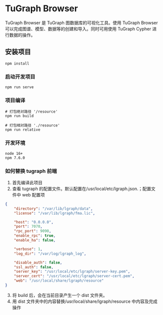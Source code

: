 # TuGraph Browser

TuGraph Browser 是 TuGraph 图数据库的可视化工具。使用 TuGraph Browser 可以完成图谱、模型、数据等的创建和导入。同时可用使用 TuGraph Cypher 进行数据的操作。

## 安装项目

```
npm install
```

### 启动开发项目

```
npm run serve
```

### 项目编译

```
# 打包绝对路径 '/resource'
npm run build

# 打包相对路径 './resource'
npm run relative
```

### 开发环境

```
node 16+
npm 7.6.0
```

### 如何替换 tugraph 前端

1. 首先编译此项目
2. 查看 tugraph 的配置文件。默认配置在/usr/local/etc/lgraph.json.；配置文件中 web 配置项

```json
{
    "directory": "/var/lib/lgraph/data",
    "license": "/var/lib/lgraph/fma.lic",

    "host": "0.0.0.0",
    "port": 7070,
    "rpc_port": 9090,
    "enable_rpc": true,
    "enable_ha": false,

    "verbose": 1,
    "log_dir": "/var/log/lgraph_log",

    "disable_auth": false,
    "ssl_auth": false,
    "server_key": "/usr/local/etc/lgraph/server-key.pem",
    "server_cert": "/usr/local/etc/lgraph/server-cert.pem",
    "web": "/usr/local/share/lgraph/resource"
}
```

3. 将 build 后，会在当前目录产生一个 dist 文件夹。
4. 用 dist 文件夹中的内容替换/usr/local/share/lgraph/resource 中内容及完成操作
